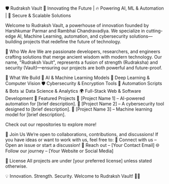🛡️ Rudraksh Vault
🚀 Innovating the Future | 🔥 Powering AI, ML & Automation | 🔐 Secure & Scalable Solutions

Welcome to Rudraksh Vault, a powerhouse of innovation founded by Harshkumar Parmar and Rambhai Chandravadiya. We specialize in cutting-edge AI, Machine Learning, automation, and cybersecurity solutions—building projects that redefine the future of technology.

🌟 Who We Are
We are passionate developers, researchers, and engineers crafting solutions that merge ancient wisdom with modern technology. Our name, "Rudraksh Vault", represents a fusion of strength (Rudraksha) and security (Vault)—ensuring our projects are both powerful and future-proof.

🔧 What We Build
🤖 AI & Machine Learning Models
🔬 Deep Learning & Computer Vision
🛡️ Cybersecurity & Encryption Tools
🔄 Automation Scripts & Bots
📊 Data Science & Analytics
🌍 Full-Stack Web & Software Development
🚀 Featured Projects
🔹 [Project Name 1] – AI-powered automation for [brief description].
🔹 [Project Name 2] – A cybersecurity tool designed to [brief description].
🔹 [Project Name 3] – Machine learning model for [brief description].

Check out our repositories to explore more!

🤝 Join Us
We’re open to collaborations, contributions, and discussions! If you have ideas or want to work with us, feel free to:
💬 Connect with us – Open an issue or start a discussion!
📧 Reach out – [Your Contact Email]
🌐 Follow our journey – [Your Website or Social Media]

📜 License
All projects are under [your preferred license] unless stated otherwise.

💡 Innovation. Strength. Security. Welcome to Rudraksh Vault! 🚀🔥
